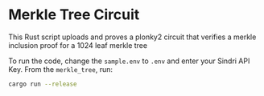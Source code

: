 # Merkle Tree Circuit

This Rust script uploads and proves a plonky2 circuit that verifies a merkle inclusion proof for a 1024 leaf merkle tree

To run the code, change the `sample.env` to `.env` and enter your Sindri API Key. From the `merkle_tree`, run:
```bash
cargo run --release
```